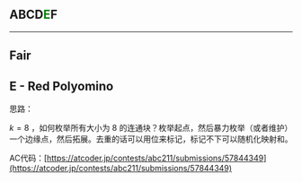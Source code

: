 ## ABCD<font color=green>E</font>F

---

## Fair

## E - Red Polyomino

思路：

$k=8$ ，如何枚举所有大小为 8 的连通块？枚举起点，然后暴力枚举（或者维护）一个边缘点，然后拓展。去重的话可以用位来标记，标记不下可以随机化映射和。

AC代码：[https://atcoder.jp/contests/abc211/submissions/57844349](https://atcoder.jp/contests/abc211/submissions/57844349)